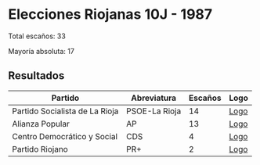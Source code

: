 # Elecciones Riojanas 10J - 1987

Total escaños: 33

Mayoría absoluta: 17

## Resultados

| Partido | Abreviatura | Escaños | Logo |
| - | - | - | - |
| Partido Socialista de La Rioja | PSOE-La Rioja | 14 | [Logo](https://github.com/playzzz/Pactos/blob/master/Logos/PSOE.jpg?raw=true)
| Alianza Popular | AP | 13 | [Logo](https://github.com/playzzz/Pactos/blob/master/Logos/AP.jpg?raw=true)
| Centro Democrático y Social | CDS | 4 | [Logo](https://github.com/playzzz/Pactos/blob/master/Logos/CDS.jpg?raw=true)
| Partido Riojano | PR+ | 2 | [Logo](https://github.com/playzzz/Pactos/blob/master/Logos/PR+.jpg?raw=true)

